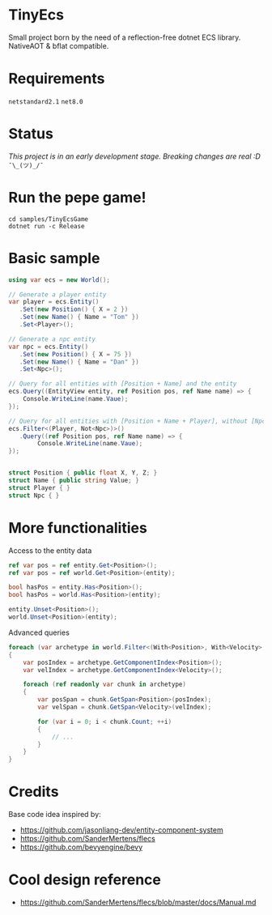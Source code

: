 # TinyEcs

Small project born by the need of a reflection-free dotnet ECS library.<br>
NativeAOT & bflat compatible.

# Requirements

`netstandard2.1` `net8.0`

# Status

<i>This project is in an early development stage. Breaking changes are real :D</i> `¯\_(ツ)_/¯`

# Run the pepe game!

```
cd samples/TinyEcsGame
dotnet run -c Release
```

# Basic sample

```csharp
using var ecs = new World();

// Generate a player entity
var player = ecs.Entity()
   .Set(new Position() { X = 2 })
   .Set(new Name() { Name = "Tom" })
   .Set<Player>();

// Generate a npc entity
var npc = ecs.Entity()
   .Set(new Position() { X = 75 })
   .Set(new Name() { Name = "Dan" })
   .Set<Npc>();

// Query for all entities with [Position + Name] and the entity
ecs.Query((EntityView entity, ref Position pos, ref Name name) => {
    Console.WriteLine(name.Vaue);
});

// Query for all entities with [Position + Name + Player], without [Npc]
ecs.Filter<(Player, Not<Npc>)>()
   .Query((ref Position pos, ref Name name) => {
        Console.WriteLine(name.Vaue);
});


struct Position { public float X, Y, Z; }
struct Name { public string Value; }
struct Player { }
struct Npc { }
```

# More functionalities

Access to the entity data

```csharp
ref var pos = ref entity.Get<Position>();
ref var pos = ref world.Get<Position>(entity);

bool hasPos = entity.Has<Position>();
bool hasPos = world.Has<Position>(entity);

entity.Unset<Position>();
world.Unset<Position>(entity);
```

Advanced queries

```csharp
foreach (var archetype in world.Filter<(With<Position>, With<Velocity>, Not<Npc>)>())
{
	var posIndex = archetype.GetComponentIndex<Position>();
	var velIndex = archetype.GetComponentIndex<Velocity>();

	foreach (ref readonly var chunk in archetype)
	{
		var posSpan = chunk.GetSpan<Position>(posIndex);
		var velSpan = chunk.GetSpan<Velocity>(velIndex);

		for (var i = 0; i < chunk.Count; ++i)
		{
			// ...
		}
	}
}
```

# Credits

Base code idea inspired by:

-   https://github.com/jasonliang-dev/entity-component-system
-   https://github.com/SanderMertens/flecs
-   https://github.com/bevyengine/bevy

# Cool design reference

-   https://github.com/SanderMertens/flecs/blob/master/docs/Manual.md
